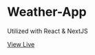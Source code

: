 # Weather-App

Utilized with React & NextJS

<a href="https://weather-app-kappa-khaki.vercel.app">View Live</a>
